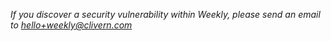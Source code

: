 *If you discover a security vulnerability within Weekly, please send an email to [hello+weekly@clivern.com](mailto:hello+weekly@clivern.com)*